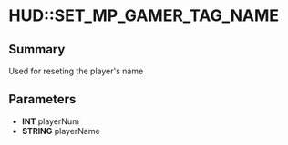 # HUD::SET_MP_GAMER_TAG_NAME

## Summary
Used for reseting the player's name

## Parameters
* **INT** playerNum
* **STRING** playerName